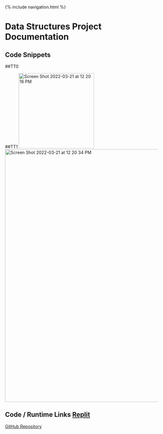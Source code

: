{% include navigation.html %}

# Data Structures Project Documentation

## Code Snippets
##TT0

##TT1
<img width="248" alt="Screen Shot 2022-03-21 at 12 20 16 PM" src="https://user-images.githubusercontent.com/89278032/159348132-7eaf78f5-91bd-496b-81ff-d1591f018bd4.png">
<img width="834" alt="Screen Shot 2022-03-21 at 12 20 34 PM" src="https://user-images.githubusercontent.com/89278032/159348190-d15f16e3-4a4e-4f73-a521-2c9817f3d4d0.png">

## Code / Runtime Links [Replit](https://replit.com/@Chom642/TT0-Menus#main.py)

[GitHub Repository](https://github.com/AkhilNandhakumar/Guython)
